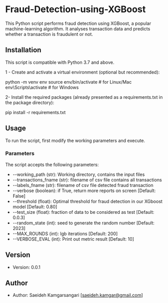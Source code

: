 # Fraud-Detection-using-XGBoost

This Python script performs fraud detection using XGBoost, a popular machine-learning algorithm. It analyses transaction data and predicts whether a transaction is fraudulent or not.


## Installation

This script is compatible with Python 3.7 and above.

1 - Create and activate a virtual environment (optional but recommended):

python -m venv env
source env/bin/activate # for Linux/Mac
env\Scripts\activate # for Windows


2- Install the required packages (already presented as a requirements.txt in the package directory):

pip install -r requirements.txt


## Usage

To run the script, first modify the working parameters and execute.

### Parameters

The script accepts the following parameters:

- --working_path (str): Working directory, contains the input files
- --transactions_fname (str): filename of csv file contains all transactions
- --labels_fname (str): filename of csv file detected fraud transaction
- --verbose (boolean): if True, return more reports on screen [Default: False]
- --threshold (float): Optimal threshold for fraud detection in our XGboost model [Default: 0.80]
- --test_size (float): fraction of data to be considered as test [Default: 0.0.3]
- --random_state (int): seed to generate the random number [Default: 2023]
- --MAX_ROUNDS (int): lgb iterations [Default: 200]
- --VERBOSE_EVAL (int): Print out metric result [Default: 10]


## Version
- Version: 0.0.1


## Author
- Author: Saeideh Kamgarsangari [saeideh.kamgar@gmail.com]

